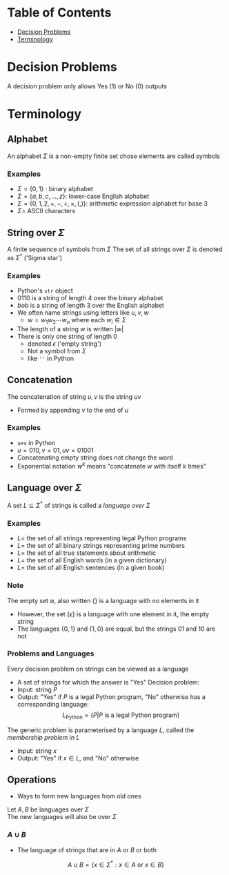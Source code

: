 # Table of Contents
- [Decision Problems](<# Decision Problems>)
- [Terminology](<#Terminology>)


# Decision Problems
A decision problem only allows Yes (1) or No (0) outputs

# Terminology
## Alphabet
An alphabet $\Sigma$ is a non-empty finite set chose elements are called symbols
### Examples
- $\Sigma = \lbrace0,1\rbrace$ : binary alphabet
- $\Sigma = \lbrace a,b,c,\dots,z\rbrace$: lower-case English alphabet
- $\Sigma=\lbrace 0,1,2,+,-,\div,\times,(,)\rbrace$: arithmetic expression alphabet for base 3
- $\Sigma=$ ASCII characters
## String over $\Sigma$
A finite sequence of symbols from $\Sigma$
The set of all strings over $\Sigma$ is denoted as $\Sigma^*$ ('Sigma star')
### Examples
- Python's `str` object
- $0110$ is a string of length 4 over the binary alphabet
- $bob$ is a string of length 3 over the English alphabet
- We often name strings using letters like $u,v,w$ 
	- $w=w_1w_2\cdots w_n$ where each $w_i\in\Sigma$
- The length of a string $w$ is written $|w|$
- There is only one string of length 0
	- denoted $\epsilon$ ('empty string')
	- Not a symbol from $\Sigma$
	- like `''` in Python
## Concatenation
The concatenation of string $u,v$ is the string $uv$
- Formed by appending $v$ to the end of $u$
### Examples
- `u+v` in Python
- $u=010,v=01,uv=01001$
- Concatenating empty string does not change the word
- Exponential notation $w^k$ means "concatenate $w$ with itself $k$ times"
## Language over $\Sigma$
A set $L\subseteq \Sigma^*$ of strings is called a *language over $\Sigma$*
### Examples
- $L=$ the set of all strings representing legal Python programs
- $L=$ the set of all binary strings representing prime numbers
- $L=$ the set of all true statements about arithmetic
- $L=$ the set of all English words (in a given dictionary)
- $L=$ the set of all English sentences (in a given book)
### Note
The empty set $\emptyset$, also written {} is a language with no elements in it
- However, the set $\lbrace\epsilon\rbrace$ is a language with one element in it, the empty string
- The languages $\lbrace0,1\rbrace$ and $\lbrace1,0\rbrace$ are equal, but the strings $01$ and $10$ are not
### Problems and Languages
Every decision problem on strings can be viewed as a language
- A set of strings for which the answer is "Yes"
Decision problem:
- Input: string $P$
- Output: "Yes" if $P$ is a legal Python program, "No"
 otherwise
has a corresponding language:
$$L_{\text{Python}}=\lbrace P|P\text{ is a legal Python program}\rbrace$$

The generic problem is parameterised by a language $L$, called the *membership problem in* $L$
- Input: string $x$
- Output: "Yes" if $x\in L$, and "No" otherwise

## Operations
- Ways to form new languages from old ones

Let $A,B$ be languages over $\Sigma$  
The new languages will also be over $\Sigma$

### $A\cup B$
- The language of strings that are in $A$ or $B$ or both

$$A\cup B=\lbrace x\in\Sigma^*:x\in A\text{ or }x\in B\rbrace$$

